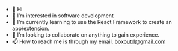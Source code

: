 - 👋 Hi
- 👀 I’m interested in software development
- 🌱 I’m currently learning to use the React Framework to create an app/extension.
- 💞️ I’m looking to collaborate on anything to gain experience.
- 📫 How to reach me is through my email. boxoutd@gmail.com

<!---
offpaths/offpaths is a ✨ special ✨ repository because its `README.md` (this file) appears on your GitHub profile.
You can click the Preview link to take a look at your changes.
--->
